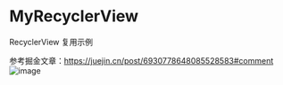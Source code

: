 # MyRecyclerView
RecyclerView 复用示例

参考掘金文章：https://juejin.cn/post/6930778648085528583#comment
![image](https://github.com/xuqian1994/HorizontalRuler/blob/master/app/src/main/screenshot/1613786598(1).png)
